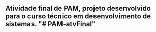 ## Atividade final de PAM, projeto desenvolvido para o curso técnico em desenvolvimento de sistemas. "# PAM-atvFinal" 
